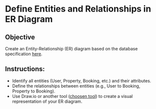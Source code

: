 # Define Entities and Relationships in ER Diagram

## Objective
Create an Entity-Relationship (ER) diagram based on the database specification <a href="https://github.com/kal-kyokya/airbnb-clone-project/blob/main/databaseSpecification.md" target="_blank">here</a>.

## Instructions:

* Identify all entities (User, Property, Booking, etc.) and their attributes.
* Define the relationships between entities (e.g., User to Booking, Property to Booking).
* Use Draw.io or another tool (<a href="https://sqldbm.com/Home/" target="_blank">choosen tool</a>) to create a visual representation of your ER diagram.
